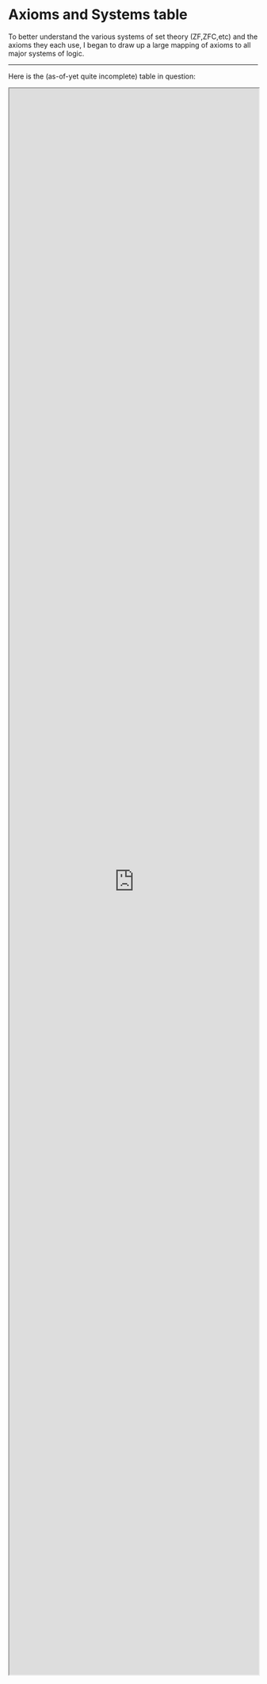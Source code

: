 
# Axioms and Systems table

To better understand the various systems of set theory (ZF,ZFC,etc) and the axioms they each use, I began to draw up a large mapping of axioms to all major systems of logic.

---

Here is the (as-of-yet quite incomplete) table in question:

<iframe src="https://docs.google.com/spreadsheets/d/e/2PACX-1vQgxVRm0s5PKq_bndhHSw0rG9iFEmucziqdOMIU8RtyHBM6m2kdX3vBZeT4P6MwTf2tRhYjZOu6PJO5/pubhtml?widget=true&amp;headers=false" style="width:100%;height:80vh;"></iframe>
